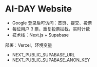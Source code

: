 # AI-DAY Website
- Google 登录后可访问：首页、提交、投票
- 每位用户 3 票，重复投票拦截，实时计数
- 技术栈：Next.js + Supabase

部署：Vercel，环境变量
- NEXT_PUBLIC_SUPABASE_URL
- NEXT_PUBLIC_SUPABASE_ANON_KEY
